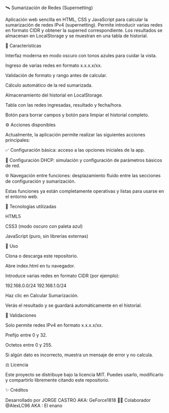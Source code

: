 🛰️ Sumarización de Redes (Supernetting)

Aplicación web sencilla en HTML, CSS y JavaScript para calcular la sumarización de redes IPv4 (supernetting).
Permite introducir varias redes en formato CIDR y obtener la superred correspondiente.
Los resultados se almacenan en LocalStorage y se muestran en una tabla de historial.

🚀 Características

Interfaz moderna en modo oscuro con tonos azules para cuidar la vista.

Ingreso de varias redes en formato x.x.x.x/xx.

Validación de formato y rango antes de calcular.

Cálculo automático de la red sumarizada.

Almacenamiento del historial en LocalStorage.

Tabla con las redes ingresadas, resultado y fecha/hora.

Botón para borrar campos y botón para limpiar el historial completo.

⚙️ Acciones disponibles

Actualmente, la aplicación permite realizar las siguientes acciones principales:

✅ Configuración básica: acceso a las opciones iniciales de la app.

🧩 Configuración DHCP: simulación y configuración de parámetros básicos de red.

🌐 Navegación entre funciones: desplazamiento fluido entre las secciones de configuración y sumarización.

Estas funciones ya están completamente operativas y listas para usarse en el entorno web.

📂 Tecnologías utilizadas

HTML5

CSS3 (modo oscuro con paleta azul)

JavaScript (puro, sin librerías externas)

📝 Uso

Clona o descarga este repositorio.

Abre index.html en tu navegador.

Introduce varias redes en formato CIDR (por ejemplo):

192.168.0.0/24
192.168.1.0/24


Haz clic en Calcular Sumarización.

Verás el resultado y se guardará automáticamente en el historial.

🧩 Validaciones

Solo permite redes IPv4 en formato x.x.x.x/xx.

Prefijo entre 0 y 32.

Octetos entre 0 y 255.

Si algún dato es incorrecto, muestra un mensaje de error y no calcula.

⚖️ Licencia

Este proyecto se distribuye bajo la licencia MIT.
Puedes usarlo, modificarlo y compartirlo libremente citando este repositorio.

✨ Créditos

Desarrollado por JORGE CASTRO AKA: GeForce1818 👨‍💻
Colaborador @AlexLC96 AKA : El enano
